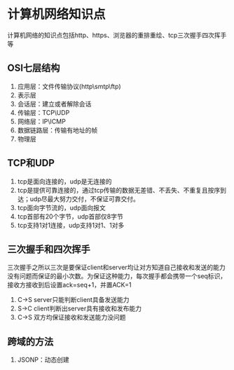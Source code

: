 # 计算机网络知识点

计算机网络的知识点包括http、https、浏览器的重排重绘、tcp三次握手四次挥手等


## OSI七层结构

1.  应用层：文件传输协议(http\smtp\ftp)
2.  表示层
3.  会话层：建立或者解除会话
4.  传输层：TCP\UDP
5.  网络层：IP\ICMP
6.  数据链路层：传输有地址的帧
7.  物理层

## TCP和UDP

1.  tcp是面向连接的，udp是无连接的
2.  tcp是提供可靠连接的，通过tcp传输的数据无差错、不丢失、不重复且按序到达；udp尽最大努力交付，不保证可靠交付。
3.  tcp面向字节流的，udp面向报文
4.  tcp首部有20个字节，udp首部仅8字节
5.  tcp支持1对1连接，udp支持1对1、1对多

## 三次握手和四次挥手

三次握手之所以三次是要保证client和server均让对方知道自己接收和发送的能力没有问题而保证的最小次数。为保证这种能力，每次握手都会携带一个seq标识，接收方接收到后设置ack=seq+1，并置ACK=1

1.  C->S server只能判断client具备发送能力
2.  S->C client判断出server具有接收和发布能力
3.  C->S 双方均保证接收和发送能力没问题




## 跨域的方法

1.  JSONP：动态创建<script>标签并带上请求接口发送跨域请求，只能用get方法
2.  CORS：后端设置Access-allow-origin-control='*'即可
3.  postMessage
4.  iframe+document.domain

## 重排和重绘

引起重排重绘的时机：
1.  添加或删除可见DOM元素
2.  元素位置发生变化
3.  元素尺寸发生变化
4.  内容发生变化，如文本被图片替代
5.  窗口尺寸变化
6.  页面渲染时



**重排一定会引起重绘，重绘不一定引起重排**

### 重排(回流)

生成渲染树后需要计算节点在设备视口(viewport)中的确切位置和大小，这个计算阶段就是回流。

### 重绘

通过回流阶段知道可视节点和可视节点具体的位置和大小后，需要将每个节点转换为屏幕上的实际像素，这个阶段叫做重绘。

### 优化方法

1.  批量修改DOM
2.  避免触发同步布局事件
3.  对于复杂动画效果，使用绝对定位脱离文档流
4.  css3硬件加速

## http和https

http: http是超文本传输协议，是互联网上应用最广泛的一种网络协议，是一个客户端和服务器请求和应答的标准。

https: 是以安全为目标的http协议，加入了SSL层，以SSL安全协议为基础。建立信息安全通道来确保数据传输并确保网站真实性。

### http和https的区别

http是明文传输未加密通信的，网景公司设置了SSL协议对http协议传输的内容进行加密，并进行身份认证，比http协议安全性能高。

1.  https协议使用ca证书，费用较高
2.  http明文传输，https使用ssl协议加密
3.  链接方式不同，端口也不同，http是80端口、https是443端口
4.  http连接简单无状态、https加密传输、身份认证

### 工作原理

1.  客户端给出协议版本号、一个随机生成的数、客户端支持的加密方法给服务端
2.  服务端确认使用的加密方法，并给出数字证书ca以及服务器生成的随机数
3.  客户端确认证书有效，生成新的随机数，并使用证书中的公钥加密随机数并发给服务端
4.  服务端使用自己的私钥解密随机数
5.  客户端与服务端根据约定的加密方法，使用前面三个随机数生成会话密钥，用来加密接下来的整个会话流程

## http1.0、http1.1、http2.0的区别

### http1.0

无状态：服务器不跟踪不记录请求过的状态
无连接：浏览器每次请求都需要建立tcp连接

### http1.1

长连接：新增Connection字段，可以设置keep-alive值保持连接不断开
管道化：基于长连接的基础，管道化可以不等第一个请求响应继续发送后面的内容，但响应的顺序还是按请求的顺序返回
缓存处理：增加cache-control字段
断点传输：上传/下载的资源过大时分割为多个部分分别上传/下载

### http2.0

二进制分帧：将所有传输信息分割为更小的消息和帧，并用二进制形式编码
多路复用：共享TCP链接的基础上同时发送请求和响应，同一域名下的所有访问都由同一个TCP连接中走，http消息被分解为独立的帧，乱序发送，服务端根据标识符和首部将消息重新组装
头部压缩
服务推送：服务器可以额外向客户端推送资源而无需客户端明确请求

## 从url输入到显示页面的过程

1.  查看浏览器缓存中是否有url对应的ip记录，没有会依次从系统缓存->路由器缓存->DNS服务器中找
2.  根据ip和端口构造http请求并封入tcp包中
3.  经过传输层、网络层、数据链路层、物理层到达服务器
4.  服务器解析请求并返回响应和html给浏览器
5.  浏览器根据html构建DOM树，遇到JS脚本和外部JS连接会阻塞并执行脚本
6.  如遇到<style>标签或者<link>标签(先下载后构建)时根据外部样式、内部样式、内联样式构建CSSOM树并不影响DOM树构建
7.  DOM树与CSSOM树合并为渲染树
8.  进行回流(Layout)得到节点的几何信息
9.  进行重绘(Painting)根据渲染树和回流得到的信息得到节点的绝对像素
10. 将像素发送给GPU展示在页面上

## HTTP缓存机制

浏览器在第一次发送请求后，服务器会在响应头中添加与缓存相关的字段：last-modified、expires、cache-control、ETag、Date

1.  强缓存: 直接从本机获取缓存，不需要向服务器发送请求
2.  协商缓存: 浏览器发送请求给服务器，服务器判断是否可使用本地缓存

![cahce](./img/cache.png)
